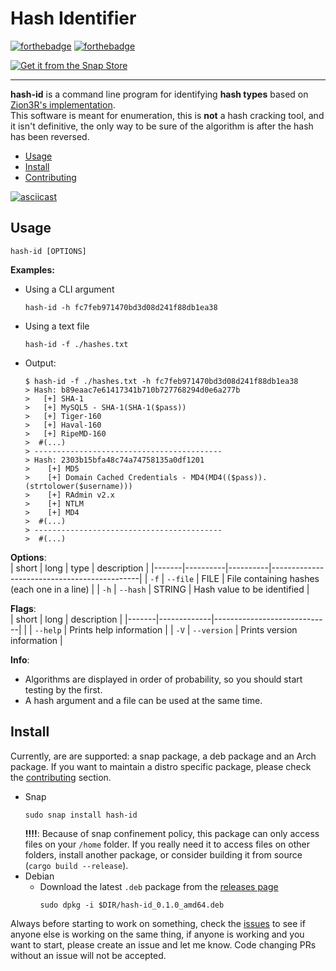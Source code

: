 # Hash Identifier
[![forthebadge](https://forthebadge.com/images/badges/made-with-rust.svg)](https://forthebadge.com) [![forthebadge](https://forthebadge.com/images/badges/open-source.svg)](https://forthebadge.com)

[![Get it from the Snap Store](https://snapcraft.io/static/images/badges/en/snap-store-black.svg)](https://snapcraft.io/hash-id)

____

**hash-id** is a command line program for identifying **hash types** based on [Zion3R's implementation](https://github.com/blackploit/hash-identifier).   
This software is meant for enumeration, this is **not** a hash cracking tool, and it isn't definitive, the only way to be sure of the algorithm is after the hash has been reversed.    

* [Usage](#usage)
* [Install](#install)
* [Contributing](https://github.com/Tashima42/hash-id/blob/main/CONTRIBUTING.md)

[![asciicast](https://asciinema.org/a/435162.svg)](https://asciinema.org/a/435162)

## Usage
```
hash-id [OPTIONS]
```   

**Examples:**
  * Using a CLI argument
    ```
    hash-id -h fc7feb971470bd3d08d241f88db1ea38
    ```
  * Using a text file
    ```
    hash-id -f ./hashes.txt
    ```
  * Output: 
    ```
    $ hash-id -f ./hashes.txt -h fc7feb971470bd3d08d241f88db1ea38
    > Hash: b89eaac7e61417341b710b727768294d0e6a277b
    >   [+] SHA-1
    >   [+] MySQL5 - SHA-1(SHA-1($pass))
    >   [+] Tiger-160
    >   [+] Haval-160
    >   [+] RipeMD-160
    >  #(...)
    > ------------------------------------------
    > Hash: 2303b15bfa48c74a74758135a0df1201
    >    [+] MD5
    >    [+] Domain Cached Credentials - MD4(MD4(($pass)).(strtolower($username)))
    >    [+] RAdmin v2.x
    >    [+] NTLM
    >    [+] MD4 
    >  #(...)
    > ------------------------------------------
    >  #(...)
    ```
**Options**:    
| short | long     | type     | description                                 |
|-------|----------|----------|---------------------------------------------|
| `-f`  | `--file` | FILE     | File containing hashes (each one in a line) |
| `-h`  | `--hash` | STRING   | Hash value to be identified                 |

**Flags**:    
| short | long        | description                 |
|-------|-------------|-----------------------------|
|       | `--help`    | Prints help information     |
| `-V`  | `--version` | Prints version information  |

**Info**:   
  * Algorithms are displayed in order of probability, so you should start testing by the first. 
  * A hash argument and a file can be used at the same time.

## Install
Currently, are are supported: a snap package, a deb package and an Arch package. If you want to maintain a distro specific package, please check the [contributing](##Contributing) section.
  * Snap
    ```
    sudo snap install hash-id
    ```
    **!!!!**: Because of snap confinement policy, this package can only access files on your `/home` folder. If you really need it to access files on other folders, install another package, or consider building it from source (`cargo build --release`).
  * Debian
    * Download the latest `.deb` package from the [releases page](https://github.com/Tashima42/hash-id/releases)
      ```
      sudo dpkg -i $DIR/hash-id_0.1.0_amd64.deb
      ```

Always before starting to work on something, check the [issues](https://github.com/Tashima42/hash-id-rust/issues) to see if anyone else is working on the same thing, if anyone is working and you want to start, please create an issue and let me know. Code changing PRs without an issue will not be accepted.
